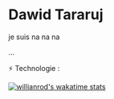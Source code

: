 <!--
**dawiteu/dawiteu** is a ✨ _special_ ✨ repository because its `README.md` (this file) appears on your GitHub profile.

Here are some ideas to get you started:

- 🔭 I’m currently working on ...
- 🌱 I’m currently learning ...
- 👯 I’m looking to collaborate on ...
- 🤔 I’m looking for help with ...
- 💬 Ask me about ...
- 📫 How to reach me: ...
- 😄 Pronouns: ...
- ⚡ Fun fact: ...

![Anurag's GitHub stats](https://github-readme-stats.vercel.app/api?username=dawiteu&show_icons=true&theme=tokyonight)

[![Top Langs](https://github-readme-stats.vercel.app/api/top-langs/?username=dawiteu&layout=compact&theme=tokyonight)](https://github.com/anuraghazra/github-readme-stats)


-->

# **D**awid **T**araruj

je suis na na na 

...


:zap: Technologie :  



[![willianrod's wakatime stats](https://github-readme-stats.vercel.app/api/wakatime?username=@dawiteu&layout=compact)](https://github.com/anuraghazra/github-readme-stats)

